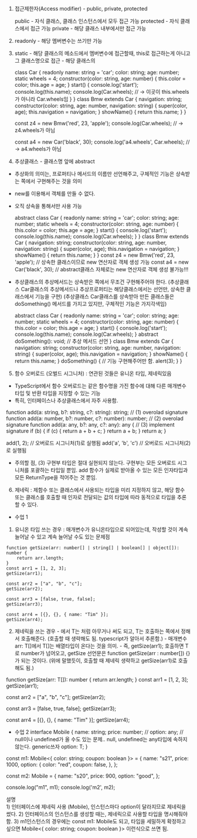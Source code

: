 1. 접근제한자(Access modifier) - public, private, protected

   public - 자식 클래스, 클래스 인스턴스에서 모두 접근 가능
   protected - 자식 클래스에서 접근 가능
   private - 해당 클래스 내부에서만 접근 가능


2. readonly - 해당 멤버변수는 쓰기만 가능

3. static - 해당 클래스의 메소드에서 멤버변수에 접근할때, this로 접근하는게 아니고 그 클래스명으로 접근
          - 해당 클래스의 


	class Car {
		readonly name: string = 'car';
		color: string;
		age: number;
		static wheels = 4;
		constructor(color: string, age: number) {
			this.color = color;
			this.age = age;
		}
		start() {
			console.log('start');
			console.log(this.name);
			console.log(Car.wheels);  // -> 이곳이 this.wheels가 아니라 Car.wheels임
		}
	}
	class Bmw extends Car {
		navigation: string;
		constructor(color: string, age: number, navigation: string) {
			super(color, age);
			this.navigation = navigation;
		}
		showName() {
			return this.name;
		}
	}

   const z4 = new Bmw('red', 23, 'apple');
   console.log(Car.wheels); // -> z4.wheels가 아님

	const a4 = new Car('black', 30);
	console.log('a4.wheels', Car.wheels); // -> a4.wheels가 아님


4. 추상클래스 - 클래스명 앞에 abstract
 - 추상화의 의미는, 프로퍼티나 메서드의 이름만 선언해주고, 구체적인 기능은 상속받는 쪽에서 구현해주는 것을 의미
 - new를 이용해서 객체를 만들 수 없다.
 - 오직 상속을 통해서만 사용 가능


   abstract class Car {
		readonly name: string = 'car';
		color: string;
		age: number;
		static wheels = 4;
		constructor(color: string, age: number) {
			this.color = color;
			this.age = age;
		}
		start() {
			console.log('start');
			console.log(this.name);
			console.log(Car.wheels);
		}
	}
	class Bmw extends Car {
		navigation: string;
		constructor(color: string, age: number, navigation: string) {
			super(color, age);
			this.navigation = navigation;
		}
		showName() {
			return this.name;
		}
	}
	const z4 = new Bmw('red', 23, 'apple'); // 상속한 클래스이므로 new 연산자로 객체 생성 가능
	const a4 = new Car('black', 30);  // abstract클래스 자체로는 new 연산자로 객체 생성 불가능!!!

 
 - 추상클래스의 추상메서드는 상속받은 쪽에서 무조건 구현해주어야 한다.
   (추상클래스 Car클래스의 추상메서드나 추상프로퍼티는 해당클래스에서는 선언만, 상속한 클래스에서 기능을 구현)
   (추상클래스 Car클래스를 상속받아 만든 클래스들은 doSomething() 메서드를 가지고 있지만, 구체적인 기능은 가지각색임)

  
  	abstract class Car {
		readonly name: string = 'car';
		color: string;
		age: number;
		static wheels = 4;
		constructor(color: string, age: number) {
			this.color = color;
			this.age = age;
		}
		start() {
			console.log('start');
			console.log(this.name);
			console.log(Car.wheels);
		}
		abstract doSomething(): void; // 추상 메서드 선언
	}
	class Bmw extends Car {
		navigation: string;
		constructor(color: string, age: number, navigation: string) {
			super(color, age);
			this.navigation = navigation;
		}
		showName() {
			return this.name;
		}
		doSomething() {  // 기능 구현해주어만 함.
			alert(3);
		}
	}

5. 함수 오버로드 (오벌드 시그니처) : 연관된 것들은 유니온 타입, 제네릭있음
 - TypeScript에서 함수 오버로드는 같은 함수명을 가진 함수에 대해 다른 매개변수 타입 및 반환 타입을 지정할 수 있는 기능
 - 특히, 인터페이스나 추상클래스에서 자주 사용함.

  function add(a: string, b?: string, c?: string): string; // (1) overolad signature
  function add(a: number, b?: number, c?: number): number; // (2) overolad signature
  function add(a: any, b?: any, c?: any): any { // (3) implement signature
    if (b) {
      if (c) {
        return a + b + c;
      }
      return a + b;
    }
    return a;
  }

  add(1, 2); // 오버로드 시그니처(1)로 실행됨
  add('a', 'b', 'c') // 오버로드 시그니처(2)로 실행됨
 * 주의할 점, (3) 구현부 타입은 절대 실현되지 않는다. 구현부는 모든 오버로드 시그니처를 포괄하는 타입일 뿐임. 
   add 함수가 실제로 받아올 수 있는 모든 인자타입과 모든 ReturnType을 적어주는 것 뿐임.
   

6. 제네릭 : 제함수 또는 클래스에서 사용되는 타입을 미리 지정하지 않고, 
   해당 함수 또는 클래스를 호출할 때 인자로 전달되는 값의 타입에 따라 동적으로 타입을 추론할 수 있다.

 - 수업 1
  1) 유니온 타입 쓰는 경우 : 매개변수가 유니온타입으로 되어있는데, 작성할 것이 계속 늘어날 수 있고 계속 늘어날 수도 있는 문제점
	
	function getSize(arr: number[] | string[] | boolean[] | object[]): number {
		return arr.length;
	}
	const arr1 = [1, 2, 3];
	getSize(arr1);

	const arr2 = ["a", "b", "c"];
	getSize(arr2);

	const arr3 = [false, true, false];
	getSize(arr3);

	const arr4 = [{}, {}, { name: "Tim" }];
	getSize(arr4);

  2) 제네릭을 쓰는 경우
    - <T>에서 T는 <ABCD>처럼 아무거나 써도 되고, T는 호출하는 쪽에서 정해서 호출해준다. (호출할 때 생략해도 됨. typescript가 알아서 추론함.)
	- 매개변수 arr: T[]에서 T[]는 배열타입이 온다는 것을 의미.
	- 즉, getSize<number>(arr1); 호출하면 T로 number가 넘어오고, getSize 선언문은 function getSize<number>(arr : number[]) {} 가 되는 것이다.
	  (위에 말했듯이, 호출할 때 제네릭 생략하고 getSize(arr1)로 호출해도 됨.)

  function getSize<T>(arr: T[]): number {
    return arr.length;
  }
  const arr1 = [1, 2, 3];
  getSize<number>(arr1);

  const arr2 = ["a", "b", "c"];
  getSize<string>(arr2);

  const arr3 = [false, true, false];
  getSize<boolean>(arr3);

  const arr4 = [{}, {}, { name: "Tim" }];
  getSize<object>(arr4);



 - 수업 2
   interface Mobile<T> {
    name: string;
    price: number;
    // option: any; // null이나 undefined가 올 수도 있는 문제.. null, undefined는 any타입에 속하지 않는다. generic쓰자
    option: T;
  }

  const m1: Mobile<{ color: string; coupon: boolean }> = {
    name: "s21",
    price: 1000,
    option: {
      color: "red",
      coupon: false,
    },
  };

  const m2: Mobile<string> = {
    name: "s20",
    price: 900,
    option: "good",
  };

  console.log("m1", m1);
  console.log('m2', m2);

  설명  
	1) 인터페이스에 제네릭 사용 (Mobile<T>), 인스턴스마다 option이 달라지므로 제네릭을 썼다.
	2) 인터페이스의 인스턴스를 생성할 때는, 제네릭으로 사용할 타입을 명시해줘야함.
	3) m1인스턴스의 경우에는 const m1: Mobile<object>도 되고, 타입을 세밀하게 확정하고 싶으면 Mobile<{ color: string; coupon: boolean }> 이런식으로 쓰면 됨.